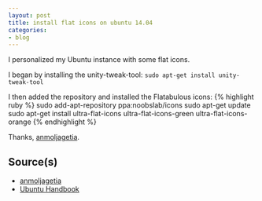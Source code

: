 ```yaml
---
layout: post
title: install flat icons on ubuntu 14.04
categories:
- blog
---
```


I personalized my Ubuntu instance with some flat icons.

I began by installing the unity-tweak-tool:
`sudo apt-get install unity-tweak-tool`

I then added the repository and installed the Flatabulous icons:
{% highlight ruby %}
sudo add-apt-repository ppa:noobslab/icons
sudo apt-get update
sudo apt-get install ultra-flat-icons ultra-flat-icons-green ultra-flat-icons-orange
{% endhighlight %}

Thanks, [anmoljagetia](https://github.com/anmoljagetia/Flatabulous).

## Source(s)
* [anmoljagetia](https://github.com/anmoljagetia/Flatabulous)
* [Ubuntu Handbook](http://ubuntuhandbook.org/index.php/2015/11/flatabulous-flat-theme-ubuntu/)
